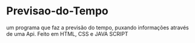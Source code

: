 # Previsao-do-Tempo
 um programa que faz a previsão do tempo, puxando informações através de uma Api. Feito em HTML, CSS e JAVA SCRIPT
